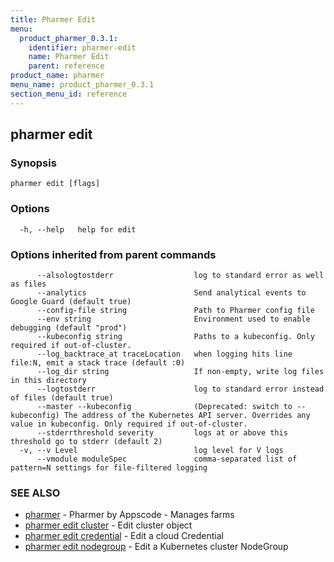 ```yaml
---
title: Pharmer Edit
menu:
  product_pharmer_0.3.1:
    identifier: pharmer-edit
    name: Pharmer Edit
    parent: reference
product_name: pharmer
menu_name: product_pharmer_0.3.1
section_menu_id: reference
---
```


## pharmer edit



### Synopsis



```
pharmer edit [flags]
```

### Options

```
  -h, --help   help for edit
```

### Options inherited from parent commands

```
      --alsologtostderr                  log to standard error as well as files
      --analytics                        Send analytical events to Google Guard (default true)
      --config-file string               Path to Pharmer config file
      --env string                       Environment used to enable debugging (default "prod")
      --kubeconfig string                Paths to a kubeconfig. Only required if out-of-cluster.
      --log_backtrace_at traceLocation   when logging hits line file:N, emit a stack trace (default :0)
      --log_dir string                   If non-empty, write log files in this directory
      --logtostderr                      log to standard error instead of files (default true)
      --master --kubeconfig              (Deprecated: switch to --kubeconfig) The address of the Kubernetes API server. Overrides any value in kubeconfig. Only required if out-of-cluster.
      --stderrthreshold severity         logs at or above this threshold go to stderr (default 2)
  -v, --v Level                          log level for V logs
      --vmodule moduleSpec               comma-separated list of pattern=N settings for file-filtered logging
```

### SEE ALSO

* [pharmer](/products/pharmer/0.3.1/reference/pharmer)	 - Pharmer by Appscode - Manages farms
* [pharmer edit cluster](/products/pharmer/0.3.1/reference/pharmer_edit_cluster)	 - Edit cluster object
* [pharmer edit credential](/products/pharmer/0.3.1/reference/pharmer_edit_credential)	 - Edit a cloud Credential
* [pharmer edit nodegroup](/products/pharmer/0.3.1/reference/pharmer_edit_nodegroup)	 - Edit a Kubernetes cluster NodeGroup

